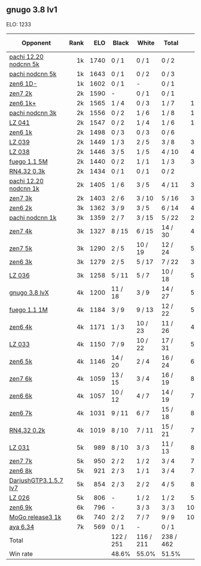 ## gnugo 3.8 lv1 ##

ELO: 1233

Opponent | Rank | ELO | Black | White | Total | Win rate
---------|-----:|----:|-------|-------|-------|-------:
[pachi 12.20 nodcnn 5k](pachi%2012.20%20nodcnn%205k.md) | 1k | 1740 | 0 / 1 | 0 / 1 | 0 / 2 | 0.0%
[pachi nodcnn 5k](pachi%20nodcnn%205k.md) | 1k | 1643 | 0 / 1 | 0 / 2 | 0 / 3 | 0.0%
[zen6 1D-](zen6%201D-.md) | 1k | 1602 | 0 / 1 | - | 0 / 1 | 0.0%
[zen7 2k](zen7%202k.md) | 2k | 1590 | - | 0 / 1 | 0 / 1 | 0.0%
[zen6 1k+](zen6%201k+.md) | 2k | 1565 | 1 / 4 | 0 / 3 | 1 / 7 | 14.3%
[pachi nodcnn 3k](pachi%20nodcnn%203k.md) | 2k | 1556 | 0 / 2 | 1 / 6 | 1 / 8 | 12.5%
[LZ 041](LZ%20041.md) | 2k | 1547 | 0 / 2 | 1 / 4 | 1 / 6 | 16.7%
[zen6 1k](zen6%201k.md) | 2k | 1498 | 0 / 3 | 0 / 3 | 0 / 6 | 0.0%
[LZ 039](LZ%20039.md) | 2k | 1449 | 1 / 3 | 2 / 5 | 3 / 8 | 37.5%
[LZ 038](LZ%20038.md) | 2k | 1446 | 3 / 5 | 1 / 5 | 4 / 10 | 40.0%
[fuego 1.1 5M](fuego%201.1%205M.md) | 2k | 1440 | 0 / 2 | 1 / 1 | 1 / 3 | 33.3%
[RN4.32 0.3k](RN4.32%200.3k.md) | 2k | 1434 | 0 / 1 | 0 / 1 | 0 / 2 | 0.0%
[pachi 12.20 nodcnn 1k](pachi%2012.20%20nodcnn%201k.md) | 2k | 1405 | 1 / 6 | 3 / 5 | 4 / 11 | 36.4%
[zen7 3k](zen7%203k.md) | 2k | 1403 | 2 / 6 | 3 / 10 | 5 / 16 | 31.3%
[zen6 2k](zen6%202k.md) | 3k | 1362 | 3 / 9 | 3 / 5 | 6 / 14 | 42.9%
[pachi nodcnn 1k](pachi%20nodcnn%201k.md) | 3k | 1359 | 2 / 7 | 3 / 15 | 5 / 22 | 22.7%
[zen7 4k](zen7%204k.md) | 3k | 1327 | 8 / 15 | 6 / 15 | 14 / 30 | 46.7%
[zen7 5k](zen7%205k.md) | 3k | 1290 | 2 / 5 | 10 / 19 | 12 / 24 | 50.0%
[zen6 3k](zen6%203k.md) | 3k | 1279 | 2 / 5 | 5 / 17 | 7 / 22 | 31.8%
[LZ 036](LZ%20036.md) | 3k | 1258 | 5 / 11 | 5 / 7 | 10 / 18 | 55.6%
[gnugo 3.8 lvX](gnugo%203.8%20lvX.md) | 4k | 1200 | 11 / 18 | 3 / 9 | 14 / 27 | 51.9%
[fuego 1.1 1M](fuego%201.1%201M.md) | 4k | 1184 | 3 / 9 | 9 / 13 | 12 / 22 | 54.5%
[zen6 4k](zen6%204k.md) | 4k | 1171 | 1 / 3 | 10 / 23 | 11 / 26 | 42.3%
[LZ 033](LZ%20033.md) | 4k | 1150 | 7 / 9 | 10 / 22 | 17 / 31 | 54.8%
[zen6 5k](zen6%205k.md) | 4k | 1146 | 14 / 20 | 2 / 4 | 16 / 24 | 66.7%
[zen7 6k](zen7%206k.md) | 4k | 1059 | 13 / 15 | 3 / 4 | 16 / 19 | 84.2%
[zen6 6k](zen6%206k.md) | 4k | 1057 | 10 / 12 | 4 / 7 | 14 / 19 | 73.7%
[zen6 7k](zen6%207k.md) | 4k | 1031 | 9 / 11 | 6 / 7 | 15 / 18 | 83.3%
[RN4.32 0.2k](RN4.32%200.2k.md) | 4k | 1019 | 8 / 10 | 7 / 11 | 15 / 21 | 71.4%
[LZ 031](LZ%20031.md) | 5k | 989 | 8 / 10 | 3 / 3 | 11 / 13 | 84.6%
[zen7 7k](zen7%207k.md) | 5k | 950 | 2 / 2 | 1 / 2 | 3 / 4 | 75.0%
[zen6 8k](zen6%208k.md) | 5k | 921 | 2 / 3 | 1 / 1 | 3 / 4 | 75.0%
[DariushGTP3.1.5.7 lv7](DariushGTP3.1.5.7%20lv7.md) | 5k | 854 | 2 / 3 | 2 / 2 | 4 / 5 | 80.0%
[LZ 026](LZ%20026.md) | 5k | 806 | - | 1 / 2 | 1 / 2 | 50.0%
[zen6 9k](zen6%209k.md) | 6k | 796 | - | 3 / 3 | 3 / 3 | 100.0%
[MoGo release3 1k](MoGo%20release3%201k.md) | 6k | 740 | 2 / 2 | 7 / 7 | 9 / 9 | 100.0%
[aya 6.34](aya%206.34.md) | 7k | 569 | 0 / 1 | - | 0 / 1 | 0.0%
Total | | | 122 / 251 | 116 / 211 | 238 / 462 | 
Win rate| | | 48.6% | 55.0% | 51.5% | 
